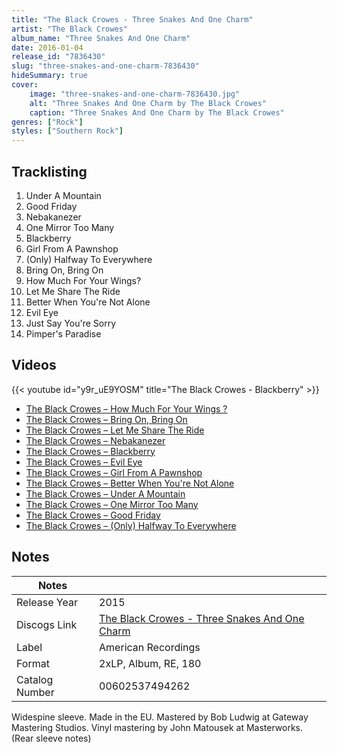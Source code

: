 ```yaml
---
title: "The Black Crowes - Three Snakes And One Charm"
artist: "The Black Crowes"
album_name: "Three Snakes And One Charm"
date: 2016-01-04
release_id: "7836430"
slug: "three-snakes-and-one-charm-7836430"
hideSummary: true
cover:
    image: "three-snakes-and-one-charm-7836430.jpg"
    alt: "Three Snakes And One Charm by The Black Crowes"
    caption: "Three Snakes And One Charm by The Black Crowes"
genres: ["Rock"]
styles: ["Southern Rock"]
---
```


## Tracklisting
1. Under A Mountain
2. Good Friday
3. Nebakanezer
4. One Mirror Too Many
5. Blackberry
6. Girl From A Pawnshop
7. (Only) Halfway To Everywhere
8. Bring On, Bring On
9. How Much For Your Wings?
10. Let Me Share The Ride
11. Better When You're Not Alone
12. Evil Eye
13. Just Say You're Sorry
14. Pimper's Paradise

## Videos
{{< youtube id="y9r_uE9YOSM" title="The Black Crowes - Blackberry" >}}
- [The Black Crowes – How Much For Your Wings ?](https://www.youtube.com/watch?v=dkDFnrKJ7Qg)
- [The Black Crowes – Bring On, Bring On](https://www.youtube.com/watch?v=zV2eiDIrdxk)
- [The Black Crowes – Let Me Share The Ride](https://www.youtube.com/watch?v=sOELboiSWho)
- [The Black Crowes – Nebakanezer](https://www.youtube.com/watch?v=k6omFhQ5hWg)
- [The Black Crowes – Blackberry](https://www.youtube.com/watch?v=PpuEO_8C-sI)
- [The Black Crowes – Evil Eye](https://www.youtube.com/watch?v=5gyZe38zSro)
- [The Black Crowes – Girl From A Pawnshop](https://www.youtube.com/watch?v=Pt3haYErkCw)
- [The Black Crowes – Better When You're Not Alone](https://www.youtube.com/watch?v=fjkKkEBGuZA)
- [The Black Crowes – Under A Mountain](https://www.youtube.com/watch?v=jRRYpsp16i4)
- [The Black Crowes – One Mirror Too Many](https://www.youtube.com/watch?v=N_XL0xcMXUk)
- [The Black Crowes – Good Friday](https://www.youtube.com/watch?v=zhErj13uccY)
- [The Black Crowes – (Only) Halfway To Everywhere](https://www.youtube.com/watch?v=6qjTpiSUw18)


## Notes

| Notes          |             |
| ---------------| ----------- |
| Release Year   | 2015 |
| Discogs Link   | [The Black Crowes - Three Snakes And One Charm](https://www.discogs.com/release/7836430-The-Black-Crowes-Three-Snakes-And-One-Charm) |
| Label          | American Recordings |
| Format         | 2xLP, Album, RE, 180 |
| Catalog Number | 00602537494262 |

Widespine sleeve. Made in the EU. Mastered by Bob Ludwig at Gateway Mastering Studios. Vinyl mastering by John Matousek at Masterworks. (Rear sleeve notes)


